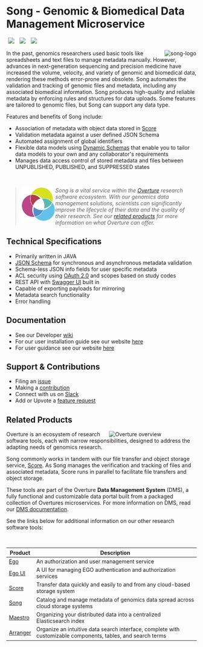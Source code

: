 # Song - Genomic & Biomedical Data Management Microservice

[<img hspace="5" src="https://img.shields.io/badge/chat-on--slack-blue?style=for-the-badge">](http://slack.overture.bio)
[<img hspace="5" src="https://img.shields.io/badge/License-gpl--v3.0-blue?style=for-the-badge">](https://github.com/overture-stack/score/blob/develop/LICENSE)
[<img hspace="5" src="https://img.shields.io/badge/Code%20of%20Conduct-2.1-blue?style=for-the-badge">](code_of_conduct.md)

<div>
<img align="right" width="85vw" src="icon-song.png" alt="song-logo"/>
</div>

In the past, genomics researchers used basic tools like spreadsheets and text files to manage metadata manually. However, advances in next-generation sequencing and precision medicine have increased the volume, velocity, and variety of genomic and biomedical data, rendering these methods error-prone and obsolete. Song automates the validation and tracking of genomic files and metadata, including any associated biomedical information. Song produces high-quality and reliable metadata by enforcing rules and structures for data uploads. Some features are tailored to genomic files, but Song can support any data type.

Features and benefits of Song include:

- Association of metadata with object data stored in [Score](https://github.com/overture-stack/score) 
- Validation metadata against a user defined JSON Schema
- Automated assignment of global identifiers
- Flexible data models using [Dynamic Schemas](https://www.overture.bio/documentation/song/user-guide/schema/) that enable you to tailor data models to your own and any collaborator's requirements
- Manages data access control of stored metadata and files between UNPUBLISHED, PUBLISHED, and SUPPRESSED states <!--Add link to wiki content when updated-->

<!--Blockqoute-->

</br>

> 
> <div>
> <img align="left" src="ov-logo.png" height="90"/>
> </div>
> 
> *Song is a vital service within the [Overture](https://www.overture.bio/) research software ecosystem. With our genomics data management solutions, scientists can significantly improve the lifecycle of their data and the quality of their research. See our [related products](#related-products) for more information on what Overture can offer.*
> 
> 

<!--Blockqoute-->

## Technical Specifications

- Primarily written in JAVA 
- [JSON Schema](https://json-schema.org/) for synchronous and asynchronous metadata validation
- Schema-less JSON info fields for user specific metadata
- ACL security using [OAuth 2.0](https://oauth.net/2/) and scopes based on study codes
- REST API with [Swagger UI](https://swagger.io/tools/swagger-ui/) built in
- Capable of exporting payloads for mirroring
- Metadata search functionality 
- Error handling

## Documentation

- See our Developer [wiki](https://github.com/overture-stack/song/wiki)
- For our user installation guide see our website [here](https://www.overture.bio/documentation/song/installation/installation/)
- For user guidance see our website [here](https://www.overture.bio/documentation/song/user-guide/schema/)

## Support & Contributions

- Filing an [issue](https://github.com/overture-stack/song/issues)
- Making a [contribution](CONTRIBUTING.md)
- Connect with us on [Slack](http://slack.overture.bio)
- Add or Upvote a [feature request](https://github.com/overture-stack/song/issues?q=is%3Aopen+is%3Aissue+label%3Anew-feature+sort%3Areactions-%2B1-desc)

## Related Products 

<div>
  <img align="right" alt="Overture overview" src="https://www.overture.bio/static/124ca0fede460933c64fe4e50465b235/a6d66/system-diagram.png" width="45%" hspace="5">
</div>

Overture is an ecosystem of research software tools, each with narrow responsibilities, designed to address the adapting needs of genomics research. 

Song commonly works in tandem with our file transfer and object storage service, [Score](https://github.com/overture-stack/score). As Song manages the verification and tracking of files and associated metadata, Score runs in parallel to facilitate file transfers and object storage.

These tools are part of the Overture **Data Management System** (DMS), a fully functional and customizable data portal built from a packaged collection of Overtures microservices. For more information on DMS, read our [DMS documentation](https://www.overture.bio/documentation/dms/).

See the links below for additional information on our other research software tools:

</br>

|Product|Description|
|---|---|
|[Ego](https://www.overture.bio/products/ego/)|An authorization and user management service|
|[Ego UI](https://www.overture.bio/products/ego-ui/)|A UI for managing EGO authentication and authorization services|
|[Score](https://www.overture.bio/products/score/)| Transfer data quickly and easily to and from any cloud-based storage system|
|[Song](https://www.overture.bio/products/song/)|Catalog and manage metadata of genomics data spread across cloud storage systems|
|[Maestro](https://www.overture.bio/products/maestro/)|Organizing your distributed data into a centralized Elasticsearch index|
|[Arranger](https://www.overture.bio/products/arranger/)|Organize an intuitive data search interface, complete with customizable components, tables, and search terms|
